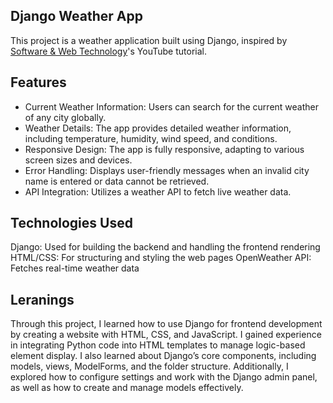 ## Django Weather App
This project is a weather application built using Django, inspired by [Software & Web Technology](https://www.youtube.com/watch?v=yV-RVvRZJi8&t=3097s&ab_channel=Software%26WebTechnology)'s YouTube tutorial.

## Features
- Current Weather Information: Users can search for the current weather of any city globally.
- Weather Details: The app provides detailed weather information, including temperature, humidity, wind speed, and conditions.
- Responsive Design: The app is fully responsive, adapting to various screen sizes and devices.
- Error Handling: Displays user-friendly messages when an invalid city name is entered or data cannot be retrieved.
- API Integration: Utilizes a weather API to fetch live weather data.

## Technologies Used
Django: Used for building the backend and handling the frontend rendering
HTML/CSS: For structuring and styling the web pages
OpenWeather API: Fetches real-time weather data

## Leranings 
   Through this project, I learned how to use Django for frontend development by creating a website with HTML, CSS, and JavaScript. I gained experience in integrating Python code into HTML templates to manage logic-based element display. I also learned about Django’s core components, including models, views, ModelForms, and the folder structure. Additionally, I explored how to configure settings and work with the Django admin panel, as well as how to create and manage models effectively.

